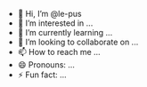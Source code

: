 - 👋 Hi, I’m @le-pus
- 👀 I’m interested in ...
- 🌱 I’m currently learning ...
- 💞️ I’m looking to collaborate on ...
- 📫 How to reach me ...
- 😄 Pronouns: ...
- ⚡ Fun fact: ...

<!---
le-pus/le-pus is a ✨ special ✨ repository because its `README.md` (this file) appears on your GitHub profile.
You can click the Preview link to take a look at your changes.
--->
